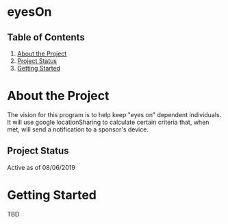 # eyesOn

## Table of Contents
1. [About the Project](#about-the-project)
1. [Project Status](#project-status)
1. [Getting Started](#getting-started)

# About the Project
The vision for this program is to help keep "eyes on" dependent individuals. It will use google locationSharing to calculate certain criteria that, when met, will send a notification to a sponsor's device. 

## Project Status
Active as of 08/06/2019

# Getting Started
TBD
